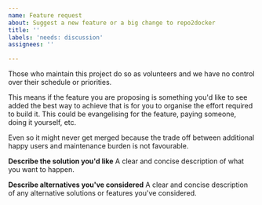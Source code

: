 ```yaml
---
name: Feature request
about: Suggest a new feature or a big change to repo2docker
title: ''
labels: 'needs: discussion'
assignees: ''

---
```


Those who maintain this project do so as volunteers and we have no control over their schedule or priorities.

This means if the feature you are proposing is something you'd like to see added the best way to achieve that is for you to organise the effort required to build it. This could be evangelising for the feature, paying someone, doing it yourself, etc.

Even so it might never get merged because the trade off between additional happy users and maintenance burden is not favourable.

**Describe the solution you'd like**
A clear and concise description of what you want to happen.

**Describe alternatives you've considered**
A clear and concise description of any alternative solutions or features you've considered.
